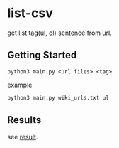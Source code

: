 # list-csv

get list tag(ul, ol) sentence from url.

## Getting Started

```
python3 main.py <url files> <tag>
```

example

```s
python3 main.py wiki_urls.txt ul
```

## Results

see [result](/result.csv).
